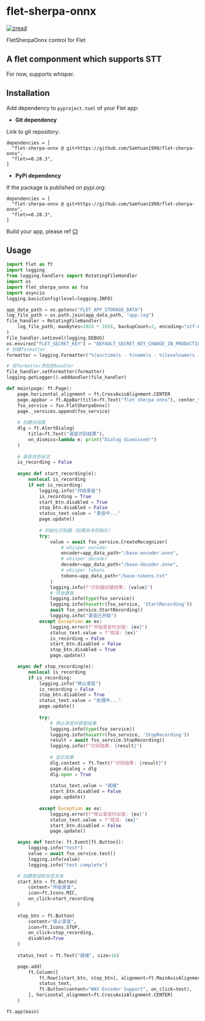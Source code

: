 # flet-sherpa-onnx

[![zread](https://img.shields.io/badge/Ask_Zread-_.svg?style=flat&color=00b0aa&labelColor=000000&logo=data%3Aimage%2Fsvg%2Bxml%3Bbase64%2CPHN2ZyB3aWR0aD0iMTYiIGhlaWdodD0iMTYiIHZpZXdCb3g9IjAgMCAxNiAxNiIgZmlsbD0ibm9uZSIgeG1sbnM9Imh0dHA6Ly93d3cudzMub3JnLzIwMDAvc3ZnIj4KPHBhdGggZD0iTTQuOTYxNTYgMS42MDAxSDIuMjQxNTZDMS44ODgxIDEuNjAwMSAxLjYwMTU2IDEuODg2NjQgMS42MDE1NiAyLjI0MDFWNC45NjAxQzEuNjAxNTYgNS4zMTM1NiAxLjg4ODEgNS42MDAxIDIuMjQxNTYgNS42MDAxSDQuOTYxNTZDNS4zMTUwMiA1LjYwMDEgNS42MDE1NiA1LjMxMzU2IDUuNjAxNTYgNC45NjAxVjIuMjQwMUM1LjYwMTU2IDEuODg2NjQgNS4zMTUwMiAxLjYwMDEgNC45NjE1NiAxLjYwMDFaIiBmaWxsPSIjZmZmIi8%2BCjxwYXRoIGQ9Ik00Ljk2MTU2IDEwLjM5OTlIMi4yNDE1NkMxLjg4ODEgMTAuMzk5OSAxLjYwMTU2IDEwLjY4NjQgMS42MDE1NiAxMS4wMzk5VjEzLjc1OTlDMS42MDE1NiAxNC4xMTM0IDEuODg4MSAxNC4zOTk5IDIuMjQxNTYgMTQuMzk5OUg0Ljk2MTU2QzUuMzE1MDIgMTQuMzk5OSA1LjYwMTU2IDE0LjExMzQgNS42MDE1NiAxMy43NTk5VjExLjAzOTlDNS42MDE1NiAxMC42ODY0IDUuMzE1MDIgMTAuMzk5OSA0Ljk2MTU2IDEwLjM5OTlaIiBmaWxsPSIjZmZmIi8%2BCjxwYXRoIGQ9Ik0xMy43NTg0IDEuNjAwMUgxMS4wMzg0QzEwLjY4NSAxLjYwMDEgMTAuMzk4NCAxLjg4NjY0IDEwLjM5ODQgMi4yNDAxVjQuOTYwMUMxMC4zOTg0IDUuMzEzNTYgMTAuNjg1IDUuNjAwMSAxMS4wMzg0IDUuNjAwMUgxMy43NTg0QzE0LjExMTkgNS42MDAxIDE0LjM5ODQgNS4zMTM1NiAxNC4zOTg0IDQuOTYwMVYyLjI0MDFDMTQuMzk4NCAxLjg4NjY0IDE0LjExMTkgMS42MDAxIDEzLjc1ODQgMS42MDAxWiIgZmlsbD0iI2ZmZiIvPgo8cGF0aCBkPSJNNCAxMkwxMiA0TDQgMTJaIiBmaWxsPSIjZmZmIi8%2BCjxwYXRoIGQ9Ik00IDEyTDEyIDQiIHN0cm9rZT0iI2ZmZiIgc3Ryb2tlLXdpZHRoPSIxLjUiIHN0cm9rZS1saW5lY2FwPSJyb3VuZCIvPgo8L3N2Zz4K&logoColor=ffffff)](https://zread.ai/SamYuan1990/flet_sherpa_onnx)

FletSherpaOnnx control for Flet

## A flet componment which supports STT
For now, supports whisper.

## Installation

Add dependency to `pyproject.toml` of your Flet app:

* **Git dependency**

Link to git repository:

```
dependencies = [
  "flet-sherpa-onnx @ git+https://github.com/SamYuan1990/flet-sherpa-onnx",
  "flet>=0.28.3",
]
```

* **PyPi dependency**  

If the package is published on pypi.org:

```
dependencies = [
  "flet-sherpa-onnx @ git+https://github.com/SamYuan1990/flet-sherpa-onnx",
  "flet>=0.28.3",
]
```

Build your app, please ref
[CI](.github/workflows/release.yml)

## Usage
```python
import flet as ft
import logging
from logging.handlers import RotatingFileHandler
import os
import flet_sherpa_onnx as fso
import asyncio
logging.basicConfig(level=logging.INFO)

app_data_path = os.getenv("FLET_APP_STORAGE_DATA")
log_file_path = os.path.join(app_data_path, "app.log")
file_handler = RotatingFileHandler(
    log_file_path, maxBytes=1024 * 1024, backupCount=2, encoding="utf-8"  # 1MB
)
file_handler.setLevel(logging.DEBUG)
os.environ["FLET_SECRET_KEY"] = "DEFAULT_SECRET_KEY_CHANGE_IN_PRODUCTION"
# 创建formatter
formatter = logging.Formatter("%(asctime)s - %(name)s - %(levelname)s - %(message)s")

# 将formatter添加到handler
file_handler.setFormatter(formatter)
logging.getLogger().addHandler(file_handler)

def main(page: ft.Page):
    page.horizontal_alignment = ft.CrossAxisAlignment.CENTER
    page.appbar = ft.AppBar(title=ft.Text("flet sherpa onnx"), center_title=True)
    fso_service = fso.FletSherpaOnnx()
    page._services.append(fso_service)
    
    # 创建对话框
    dlg = ft.AlertDialog(
        title=ft.Text("语音识别结果"),
        on_dismiss=lambda e: print("Dialog dismissed!")
    )
    
    # 录音状态标志
    is_recording = False
    
    async def start_recording(e):
        nonlocal is_recording
        if not is_recording:
            logging.info("开始录音")
            is_recording = True
            start_btn.disabled = True
            stop_btn.disabled = False
            status_text.value = "录音中..."
            page.update()
            
            # 初始化识别器（如果尚未初始化）
            try:
                value = await fso_service.CreateRecognizer(
                    # whisper encoder
                    encoder=app_data_path+"/base-encoder.onnx",
                    # whisper decoder
                    decoder=app_data_path+"/base-decoder.onnx",
                    # whisper tokens
                    tokens=app_data_path+"/base-tokens.txt"
                )
                logging.info(f"识别器创建结果: {value}")
                # 开始录音
                logging.info(type(fso_service))
                logging.info(hasattr(fso_service, 'StartRecording'))
                await fso_service.StartRecording()
                logging.info("录音已开始")
            except Exception as ex:
                logging.error(f"开始录音时出错: {ex}")
                status_text.value = f"错误: {ex}"
                is_recording = False
                start_btn.disabled = False
                stop_btn.disabled = True
                page.update()

    async def stop_recording(e):
        nonlocal is_recording
        if is_recording:
            logging.info("停止录音")
            is_recording = False
            stop_btn.disabled = True
            status_text.value = "处理中..."
            page.update()
            
            try:
                # 停止录音并获取结果
                logging.info(type(fso_service))
                logging.info(hasattr(fso_service, 'StopRecording'))
                result = await fso_service.StopRecording()
                logging.info(f"识别结果: {result}")
                
                # 显示结果
                dlg.content = ft.Text(f"识别结果: {result}")
                page.dialog = dlg
                dlg.open = True
                
                status_text.value = "就绪"
                start_btn.disabled = False
                page.update()
                
            except Exception as ex:
                logging.error(f"停止录音时出错: {ex}")
                status_text.value = f"错误: {ex}"
                start_btn.disabled = False
                page.update()

    async def test(e: ft.Event[ft.Button]):
        logging.info("test")
        value = await fso_service.test()
        logging.info(value)
        logging.info("test complete")

    # 创建按钮和状态文本
    start_btn = ft.Button(
        content="开始录音",
        icon=ft.Icons.MIC,
        on_click=start_recording
    )
    
    stop_btn = ft.Button(
        content="停止录音",
        icon=ft.Icons.STOP,
        on_click=stop_recording,
        disabled=True
    )
    
    status_text = ft.Text("就绪", size=16)

    page.add(
        ft.Column([
            ft.Row([start_btn, stop_btn], alignment=ft.MainAxisAlignment.CENTER),
            status_text,
            ft.Button(content="WAV Encoder Support", on_click=test),
        ], horizontal_alignment=ft.CrossAxisAlignment.CENTER)
    )

ft.app(main)
```
